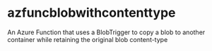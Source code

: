 # azfuncblobwithcontenttype
An Azure Function that uses a BlobTrigger to copy a blob to another container while retaining the original blob content-type
